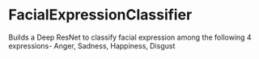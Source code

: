 # FacialExpressionClassifier
Builds a Deep ResNet to classify facial expression among the following 4 expressions- Anger, Sadness, Happiness, Disgust
